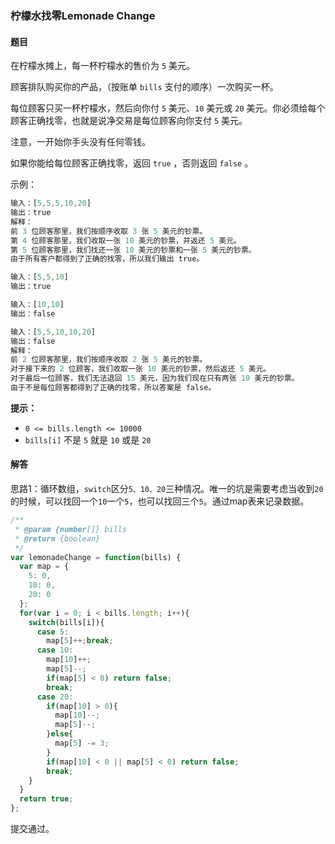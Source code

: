 ### 柠檬水找零Lemonade Change

#### 题目

在柠檬水摊上，每一杯柠檬水的售价为 `5` 美元。

顾客排队购买你的产品，（按账单 `bills` 支付的顺序）一次购买一杯。

每位顾客只买一杯柠檬水，然后向你付 `5` 美元、`10` 美元或 `20` 美元。你必须给每个顾客正确找零，也就是说净交易是每位顾客向你支付 `5` 美元。

注意，一开始你手头没有任何零钱。

如果你能给每位顾客正确找零，返回 `true` ，否则返回 `false` 。

示例：

```javascript
输入：[5,5,5,10,20]
输出：true
解释：
前 3 位顾客那里，我们按顺序收取 3 张 5 美元的钞票。
第 4 位顾客那里，我们收取一张 10 美元的钞票，并返还 5 美元。
第 5 位顾客那里，我们找还一张 10 美元的钞票和一张 5 美元的钞票。
由于所有客户都得到了正确的找零，所以我们输出 true。

输入：[5,5,10]
输出：true

输入：[10,10]
输出：false

输入：[5,5,10,10,20]
输出：false
解释：
前 2 位顾客那里，我们按顺序收取 2 张 5 美元的钞票。
对于接下来的 2 位顾客，我们收取一张 10 美元的钞票，然后返还 5 美元。
对于最后一位顾客，我们无法退回 15 美元，因为我们现在只有两张 10 美元的钞票。
由于不是每位顾客都得到了正确的找零，所以答案是 false。
```

**提示：**

- `0 <= bills.length <= 10000`
- `bills[i]` 不是 `5` 就是 `10` 或是 `20` 

#### 解答

思路1：循环数组，`switch`区分`5、10、20`三种情况。唯一的坑是需要考虑当收到`20`的时候，可以找回一个`10`一个`5`，也可以找回三个`5`。通过map表来记录数据。

```javascript
/**
 * @param {number[]} bills
 * @return {boolean}
 */
var lemonadeChange = function(bills) {
  var map = {
    5: 0,
    10: 0,
    20: 0
  };
  for(var i = 0; i < bills.length; i++){
    switch(bills[i]){
      case 5:
        map[5]++;break;
      case 10:
        map[10]++;
        map[5]--;
        if(map[5] < 0) return false;
        break;
      case 20:
        if(map[10] > 0){
          map[10]--;
          map[5]--;
        }else{
          map[5] -= 3;
        }
        if(map[10] < 0 || map[5] < 0) return false;
        break;
    }
  }
  return true;
};
```

提交通过。
